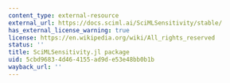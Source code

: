 ```yaml
---
content_type: external-resource
external_url: https://docs.sciml.ai/SciMLSensitivity/stable/
has_external_license_warning: true
license: https://en.wikipedia.org/wiki/All_rights_reserved
status: ''
title: SciMLSensitivity.jl package
uid: 5cbd9683-4d46-4155-ad9d-e53e48bb0b1b
wayback_url: ''
---
```

